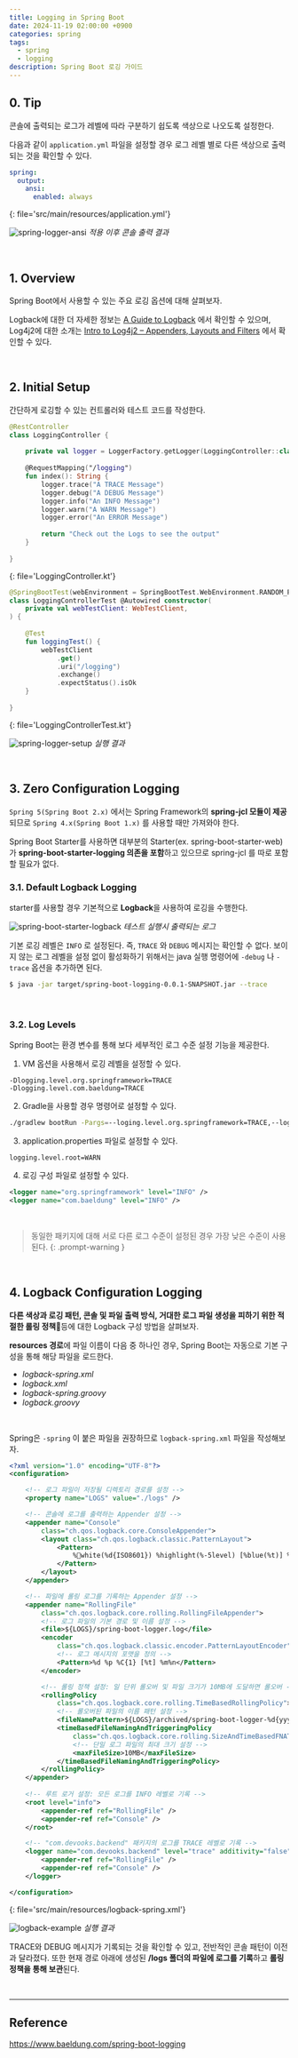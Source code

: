 ```yaml
---
title: Logging in Spring Boot
date: 2024-11-19 02:00:00 +0900
categories: spring
tags:
  - spring
  - logging
description: Spring Boot 로깅 가이드
---
```


## 0. Tip

콘솔에 출력되는 로그가 레벨에 따라 구분하기 쉽도록 색상으로 나오도록 설정한다.

다음과 같이 `application.yml` 파일을 설정할 경우 로그 레벨 별로 다른 색상으로 출력되는 것을 확인할 수 있다.

```yaml
spring:
  output:
    ansi:
      enabled: always
```
{: file='src/main/resources/application.yml'}

![spring-logger-ansi](/assets/img/spring-logger-ansi.png)
_적용 이후 콘솔 출력 결과_

<br/>

## 1. Overview

Spring Boot에서 사용할 수 있는 주요 로깅 옵션에 대해 살펴보자.

Logback에 대한 더 자세한 정보는 [A Guide to Logback](https://www.baeldung.com/logback) 에서 확인할 수 있으며, Log4j2에 대한 소개는 [Intro to Log4j2 – Appenders, Layouts and Filters](https://www.baeldung.com/log4j2-appenders-layouts-filters) 에서 확인할 수 있다.

<br/>

## 2. Initial Setup

간단하게 로깅할 수 있는 컨트롤러와 테스트 코드를 작성한다.

```kotlin
@RestController  
class LoggingController {  
  
    private val logger = LoggerFactory.getLogger(LoggingController::class.java)  
  
    @RequestMapping("/logging")  
    fun index(): String {  
        logger.trace("A TRACE Message")  
        logger.debug("A DEBUG Message")  
        logger.info("An INFO Message")  
        logger.warn("A WARN Message")  
        logger.error("An ERROR Message")  
  
        return "Check out the Logs to see the output"  
    }  
  
}
```
{: file='LoggingController.kt'}

```kotlin
@SpringBootTest(webEnvironment = SpringBootTest.WebEnvironment.RANDOM_PORT)  
class LoggingControllerTest @Autowired constructor(  
    private val webTestClient: WebTestClient,  
) {  
  
    @Test  
    fun loggingTest() {  
        webTestClient  
            .get()  
            .uri("/logging")  
            .exchange()  
            .expectStatus().isOk  
    }  
  
}
```
{: file='LoggingControllerTest.kt'}

![spring-logger-setup](/assets/img/spring-logger-setup.png)
_실행 결과_

<br/>

## 3. Zero Configuration Logging

`Spring 5(Spring Boot 2.x)` 에서는 Spring Framework의 **spring-jcl 모듈이 제공**되므로 `Spring 4.x(Spring Boot 1.x)` 를 사용할 때만 가져와야 한다.

Spring Boot Starter를 사용하면 대부분의 Starter(ex. spring-boot-starter-web)가 **spring-boot-starter-logging 의존을 포함**하고 있으므로 spring-jcl 를 따로 포함할 필요가 없다.

### 3.1. Default Logback Logging

starter를 사용할 경우 기본적으로 **Logback**을 사용하여 로깅을 수행한다.

![spring-boot-starter-logback](/assets/img/spring-boot-starter-logback.png)
_테스트 실행시 출력되는 로그_

기본 로깅 레벨은 `INFO` 로 설정된다. 즉, `TRACE` 와 `DEBUG` 메시지는 확인할 수 없다. 보이지 않는 로그 레벨을 설정 없이 활성화하기 위해서는 java 실행 명령어에 `-debug` 나 `-trace` 옵션을 추가하면 된다.

```sh
$ java -jar target/spring-boot-logging-0.0.1-SNAPSHOT.jar --trace
```

<br/>

### 3.2. Log Levels

Spring Boot는 환경 변수를 통해 보다 세부적인 로그 수준 설정 기능을 제공한다.

1. VM 옵션을 사용해서 로깅 레벨을 설정할 수 있다.

```
-Dlogging.level.org.springframework=TRACE
-Dlogging.level.com.baeldung=TRACE
```

2. Gradle을 사용할 경우 명령어로 설정할 수 있다.

```sh
./gradlew bootRun -Pargs=--loging.level.org.springframework=TRACE,--logging.level.com.baeldung=TRACE
```

3. application.properties 파일로 설정할 수 있다.

```
logging.level.root=WARN
```

 4. 로깅 구성 파일로 설정할 수 있다.

```xml
<logger name="org.springframework" level="INFO" />
<logger name="com.baeldung" level="INFO" />
```

<br/>

> 동일한 패키지에 대해 서로 다른 로그 수준이 설정된 경우 가장 낮은 수준이 사용된다.
{: .prompt-warning }

<br/>

## 4. Logback Configuration Logging

**다른 색상과 로깅 패턴, 콘솔 및 파일 출력 방식, 거대한 로그 파일 생성을 피하기 위한 적절한 롤링 정책**등에 대한 Logback 구성 방법을 살펴보자.

**resources 경로**에 파일 이름이 다음 중 하나인 경우, Spring Boot는 자동으로 기본 구성을 통해 해당 파일을 로드한다.

- *logback-spring.xml*
- *logback.xml*
- *logback-spring.groovy*
- *logback.groovy*

<br/>

Spring은 `-spring` 이 붙은 파일을 권장하므로 `logback-spring.xml` 파일을 작성해보자.

```xml
<?xml version="1.0" encoding="UTF-8"?>
<configuration>

    <!-- 로그 파일이 저장될 디렉토리 경로를 설정 -->
    <property name="LOGS" value="./logs" />

    <!-- 콘솔에 로그를 출력하는 Appender 설정 -->
    <appender name="Console"
        class="ch.qos.logback.core.ConsoleAppender">
        <layout class="ch.qos.logback.classic.PatternLayout">
            <Pattern>
                %white(%d{ISO8601}) %highlight(%-5level) [%blue(%t)] %yellow(%C{1}): %msg%n%throwable
            </Pattern>
        </layout>
    </appender>

    <!-- 파일에 롤링 로그를 기록하는 Appender 설정 -->
    <appender name="RollingFile"
        class="ch.qos.logback.core.rolling.RollingFileAppender">
        <!-- 로그 파일의 기본 경로 및 이름 설정 -->
        <file>${LOGS}/spring-boot-logger.log</file>
        <encoder
            class="ch.qos.logback.classic.encoder.PatternLayoutEncoder">
            <!-- 로그 메시지의 포맷을 정의 -->
            <Pattern>%d %p %C{1} [%t] %m%n</Pattern>
        </encoder>

        <!-- 롤링 정책 설정: 일 단위 롤오버 및 파일 크기가 10MB에 도달하면 롤오버 -->
        <rollingPolicy
            class="ch.qos.logback.core.rolling.TimeBasedRollingPolicy">
            <!-- 롤오버된 파일의 이름 패턴 설정 -->
            <fileNamePattern>${LOGS}/archived/spring-boot-logger-%d{yyyy-MM-dd}.%i.log</fileNamePattern>
            <timeBasedFileNamingAndTriggeringPolicy
                class="ch.qos.logback.core.rolling.SizeAndTimeBasedFNATP">
                <!-- 단일 로그 파일의 최대 크기 설정 -->
                <maxFileSize>10MB</maxFileSize>
            </timeBasedFileNamingAndTriggeringPolicy>
        </rollingPolicy>
    </appender>
    
    <!-- 루트 로거 설정: 모든 로그를 INFO 레벨로 기록 -->
    <root level="info">
        <appender-ref ref="RollingFile" />
        <appender-ref ref="Console" />
    </root>

    <!-- "com.devooks.backend" 패키지의 로그를 TRACE 레벨로 기록 -->
    <logger name="com.devooks.backend" level="trace" additivity="false">  
	    <appender-ref ref="RollingFile" />  
	    <appender-ref ref="Console" />  
	</logger>

</configuration>
```
{: file='src/main/resources/logback-spring.xml'}

![logback-example](/assets/img/logback-example2.png)
_실행 결과_

TRACE와 DEBUG 메시지가 기록되는 것을 확인할 수 있고, 전반적인 콘솔 패턴이 이전과 달라졌다.
또한 현재 경로 아래에 생성된 **/logs 폴더의 파일에 로그를 기록**하고 **롤링 정책을 통해 보관**된다.

<br/>

---

## Reference

<https://www.baeldung.com/spring-boot-logging>